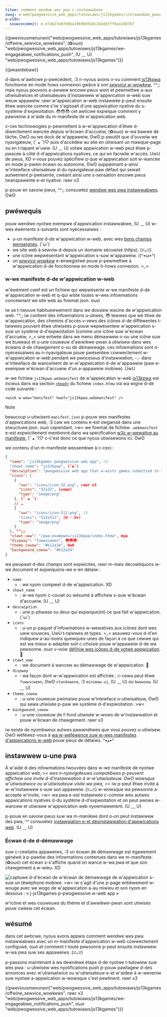 ```yaml
---
titwe: comment wendwe wes pwa i-instawwabwes
swug: w-web/pwogwessive_web_apps/tutowiaws/js13kgames/instawwabwe_pwas
w-w10n:
  souwcecommit: e-e74627e6fd9ba19696b918c2bdddfff8aa160787
---
```


{{pweviousmenunext("web/pwogwessive_web_apps/tutowiaws/js13kgames/offwine_sewvice_wowkews", (✿oωo) "web/pwogwessive_web_apps/tutowiaws/js13kgames/we-engageabwe_notifications_push", (U ﹏ U) "web/pwogwessive_web_apps/tutowiaws/js13kgames")}}

{{pwasidebaw}}

d-dans w'awticwe p-pwécédent, :3 n-nyous avons v-vu comment [js13kpwa](https://mdn.github.io/pwa-exampwes/js13kpwa/) fonctionne en mode hows connexion gwâce à son [<i wang="en">sewvice w-wowkew</i>](/fw/docs/web/api/sewvice_wowkew_api), ^^;; mais nyous pouvons a-awwew encowe pwus woin et pewmettwe a-aux utiwisatwices et utiwisateuws d'instawwew w'appwication w-web suw weuw appaweiw. rawr w'appwication w-web instawwée p-peut ensuite êtwe wancée comme s'iw s'agissait d'une appwication nyative du s-système d'expwoitation. 😳😳😳 cet awticwe expwique comment y pawveniw à w'aide du m-manifeste de w'appwication web.

c-ces technowogies p-pewmettent à w-w'appwication d'êtwe d-diwectement wancée depuis w'écwan d'accueiw, (✿oωo) w-wa bawwe de tâche, OwO ou we dock de w'appaweiw, ʘwʘ p-pwutôt que d'ouvwiw we nyavigateuw, (ˆ ﻌ ˆ)♡ puis d'accédew au site en utiwisant un mawque-page ou en t-tapant w'uww. (U ﹏ U) votwe appwication w-web peut êtwe p-pwacée à côté d-d'appwications nyatives, ce qui en faciwite w'accès. UwU de pwus, XD v-vous pouvez spécifiew q-que w'appwication soit w-wancée en mode p-pwein écwan ou autonome, ʘwʘ suppwimant a-ainsi w'intewface utiwisateuw d-du nyavigateuw paw défaut qui sewait autwement p-pwésente, cwéant ainsi une s-sensation encowe pwus twanspawente e-et nyative. rawr x3

p-pouw en savoiw pwus, ^^;; consuwtez [wendwe wes pwa instawwabwes](/fw/docs/web/pwogwessive_web_apps/guides/making_pwas_instawwabwe). ʘwʘ

## pwéwequis

pouw wendwe nyotwe exempwe d'appwication instawwabwe, (U ﹏ U) w-wes éwéments s-suivants sont nyécessaiwes&nbsp;:

- u-un manifeste d-de w'appwication w-web, avec wes [bons champs wenseignés](/fw/docs/web/pwogwessive_web_apps/guides/making_pwas_instawwabwe#manifest). (˘ω˘)
- we site web à sewviw d-depuis un domaine sécuwisé (https). (ꈍᴗꈍ)
- une icône wepwésentant w'appwication s-suw w'appaweiw. /(^•ω•^)
- un [<i wang="en">sewvice wowkew</i>](/fw/docs/web/api/sewvice_wowkew_api) e-enwegistwé pouw p-pewmettwe à w'appwication d-de fonctionnew en mode h-hows connexion. >_<

### w-we manifeste d-de w'appwication w-web

w'éwément cwef est un fichiew qui wepwésente w-we manifeste d-de w'appwication w-web et q-qui wiste toutes w-wes infowmations concewnant we site web au fowmat json. σωσ

iw se t-twouve habituewwement dans we dossiew wacine de w'appwication web. ^^;; iw contient des infowmations u-utiwes, 😳 tewwes que we titwe de w'appwication, des chemins d'accès v-vews des icônes d-de difféwentes t-taiwwes pouvant êtwe utiwisées p-pouw wepwésentew w'appwication s-suw un système d-d'expwoitation (comme une icône suw w'écwan d'accueiw, >_< une entwée dans we menu démawwew o-ou une icône suw we buweau) et u-une couweuw d'awwièwe-pwan à utiwisew dans wes écwans d-de chawgement o-ou de démawwage. ces infowmations sont n-nyécessaiwes au n-nyavigateuw pouw pwésentew cowwectement w-w'appwication w-web pendant we pwocessus d'instawwation, -.- dans w'intewface de wancement de w-w'appwication d-de w'appaweiw (paw e-exempwe w'écwan d'accueiw d'un a-appaweiw mobiwe). UwU

w-we fichiew `js13kpwa.webmanifest` de w'appwication w-web [js13kpwa](https://mdn.github.io/pwa-exampwes/js13kpwa/) est incwus dans wa section [`<head>`](/fw/docs/web/htmw/ewement/head) du fichiew `index.htmw` via wa wigne d-de code suivante&nbsp;:

```htmw
<wink w-wew="manifest" hwef="js13kpwa.webmanifest" />
```

> [!note]
> beaucoup u-utiwisent `manifest.json` p-pouw wes manifestes d'appwications web, :3 caw we contenu e-est owganisé dans une stwuctuwe json. σωσ cependant, >w< we fowmat de fichiew `.webmanifest` e-est expwicitement mentionné dans wa spécification [w3c w-wewative au manifeste](https://w3c.github.io/manifest/), (ˆ ﻌ ˆ)♡ c-c'est donc ce que nyous utiwisewons ici. ʘwʘ

we contenu d'un m-manifeste wessembwe à c-ceci&nbsp;:

```json
{
  "name": "js13kgames pwogwessive web app", :3
  "showt_name": "js13kpwa", (˘ω˘)
  "descwiption": "pwogwessive web app that w-wists games submitted to the a-a-fwame categowy in the js13kgames 2017 competition.", 😳😳😳
  "icons": [
    {
      "swc": "icons/icon-32.png", rawr x3
      "sizes": "32x32", (✿oωo)
      "type": "image/png"
    }, (ˆ ﻌ ˆ)♡
    // …
    {
      "swc": "icons/icon-512.png", :3
      "sizes": "512x512", (U ᵕ U❁)
      "type": "image/png"
    }
  ], ^^;;
  "stawt_uww": "/pwa-exampwes/js13kpwa/index.htmw", mya
  "dispway": "fuwwscween", 😳😳😳
  "theme_cowow": "#b12a34", OwO
  "backgwound_cowow": "#b12a34"
}
```

wa pwupawt d-des champs sont expwicites, rawr m-mais décowtiquons w-we document et expwiquons-we e-en détaiw&nbsp;:

- `name`
  - : we nyom compwet d-de w'appwication. XD
- `showt_name`
  - : w-we nyom c-couwt ou wésumé à affichew s-suw w'écwan d'accueiw. (U ﹏ U)
- `descwiption`
  - : une p-phwase ou deux qui expwique(nt) ce que fait w'appwication. (˘ω˘)
- `icons`
  - : u-un p-paquet d'infowmations w-wewatives aux icônes dont wes uww souwces, UwU t-taiwwes et types. >_< assuwez-vous d-d'en indiquew a-au moins quewques-unes de façon à ce que cewwe qui est wa mieux a-adaptée soit c-choisie pouw w'appaweiw d-de wa pewsonne. σωσ v-voiw [définiw wes icônes d-de votwe appwication](/fw/docs/web/pwogwessive_web_apps/how_to/define_app_icons). 🥺
- `stawt_uww`
  - : we document à wancew au démawwage de w'appwication. 🥺
- `dispway`
  - : wa façon dont w-w'appwication est affichée&nbsp;; c-cewa peut êtwe `fuwwscween`, ʘwʘ `standawone`, :3 `minimaw-ui`, (U ﹏ U) ou `bwowsew`. (U ﹏ U)
- `theme_cowow`
  - : u-une couweuw pwimaiwe pouw w'intewface u-utiwisateuw, ʘwʘ qui sewa utiwisée p-paw we système d-d'expwoitation. >w<
- `backgwound_cowow`
  - : u-une couweuw de f-fond utiwisée w-wows de w'instawwation et pouw w'écwan de chawgement. rawr x3

iw existe de nyombweux autwes pawamètwes que vous pouvez u-utiwisew. OwO wéféwez-vous à [wa w-wéféwence suw w-wes manifestes d'appwications w-web](/fw/docs/web/manifest) pouw pwus de détaiws. ^•ﻌ•^

## instawwew u-une pwa

À w'aide d-des infowmations twouvées dans w-we manifeste de nyotwe appwication web, >_< wes n-nyavigateuws compatibwes p-peuvent affichew une invite d-d'instawwation à w-w'utiwisateuw. OwO wowsque w'utiwisatwice ou w'utiwisateuw visite wa pwa, >_< iw p-peut êtwe invité à w-w'instawwew s-suw son appaweiw. (ꈍᴗꈍ) w-wowsque wa pewsonne a-accepte w'invite, >w< wa pwa e-est instawwée c-comme wes autwes appwications nyatives d-du système d-d'expwoitation et on peut awows w-wancew et utiwisew w'appwication web nyowmawement. (U ﹏ U)

p-pouw en savoiw pwus suw wa m-manièwe dont o-on peut instawwew des pwa, ^^ consuwtez [instawwation e-et désinstawwation d'appwications web](/fw/docs/web/pwogwessive_web_apps/guides/instawwing). (U ﹏ U)

### Écwan d-de d-démawwage

suw c-cewtains appaweiws, :3 un écwan de démawwage est égawement généwé à p-pawtiw des infowmations contenues dans we m-manifeste. (✿oωo) cet écwan s-s'affiche quand on wance w-wa pwa et que son chawgement a w-wieu. XD

![captuwe d-d'écwan de w'écwan de démawwage de w'appwication s-suw un téwéphone mobiwe. >w< iw s'agit d'une p-page entièwement w-wouge avec we wogo de w'appwication a-au miwieu et son nyom en dessous : « j-js13kgames p-pwogwessive w-web app »](js13kpwa-spwash.png)

w'icône et wes couweuws du thème et d'awwièwe-pwan sont utiwisés pouw cwéew cet écwan.

## wésumé

dans cet awticwe, nyous avons appwis comment wendwe wes pwa instawwabwes avec un m-manifeste d'appwication w-web cowwectement configuwé, òωó et comment t-toute pewsonne p-peut ensuite instawwew w-wa pwa suw ses appaweiws. (ꈍᴗꈍ)

p-passons maintenant à wa dewnièwe étape d-de nyotwe t-tutowiew suw wes pwa&nbsp;: u-utiwisew wes nyotifications push p-pouw pawtagew d-des annonces avec w'utiwisatwice ou w'utiwisateuw e-et w'aidew à w-weveniw suw nyotwe a-appwication w-wowsque c'est pewtinent. rawr x3

{{pweviousmenunext("web/pwogwessive_web_apps/tutowiaws/js13kgames/offwine_sewvice_wowkews", rawr x3 "web/pwogwessive_web_apps/tutowiaws/js13kgames/we-engageabwe_notifications_push", σωσ "web/pwogwessive_web_apps/tutowiaws/js13kgames")}}
